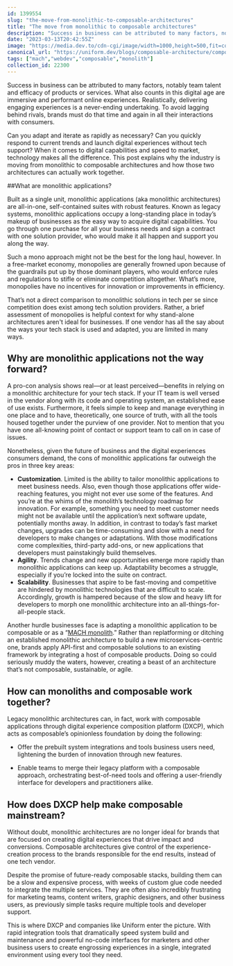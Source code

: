 ```yaml
---
id: 1399554
slug: "the-move-from-monolithic-to-composable-architectures"
title: "The move from monolithic to composable architectures"
description: "Success in business can be attributed to many factors, notably team talent and efficacy of products..."
date: "2023-03-13T20:42:55Z"
image: "https://media.dev.to/cdn-cgi/image/width=1000,height=500,fit=cover,gravity=auto,format=auto/https%3A%2F%2Fdev-to-uploads.s3.amazonaws.com%2Fuploads%2Farticles%2F56u97go8avwyexrr01nx.png"
canonical_url: "https://uniform.dev/blogs/composable-architecture/composable-architectures-are-the-future-of-the-digital-sphere"
tags: ["mach","webdev","composable","monolith"]
collection_id: 22300
---
```


Success in business can be attributed to many factors, notably team talent and efficacy of products or services. What also counts in this digital age are immersive and performant online experiences. Realistically, delivering engaging experiences is a never-ending undertaking. To avoid lagging behind rivals, brands must do that time and again in all their interactions with consumers. 

Can you adapt and iterate as rapidly as necessary? Can you quickly respond to current trends and launch digital experiences without tech support? When it comes to digital capabilities and speed to market, technology makes all the difference. This post explains why the industry is moving from monolithic to composable architectures and how those two architectures can actually work together. 

##What are monolithic applications?

Built as a single unit, monolithic applications (aka monolithic architectures) are all-in-one, self-contained suites with robust features. Known as legacy systems, monolithic applications occupy a long-standing place in today’s makeup of businesses as the easy way to acquire digital capabilities. You go through one purchase for all your business needs and sign a contract with one solution provider, who would make it all happen and support you along the way. 

Such a mono approach might not be the best for the long haul, however. In a free-market economy, monopolies are generally frowned upon because of the guardrails put up by those dominant players, who would enforce rules and regulations to stifle or eliminate competition altogether. What’s more, monopolies have no incentives for innovation or improvements in efficiency.

That’s not a direct comparison to monolithic solutions in tech per se since competition does exist among tech solution providers. Rather, a brief assessment of monopolies is helpful context for why stand-alone architectures aren't ideal for businesses. If one vendor has all the say about the ways your tech stack is used and adapted, you are limited in many ways.

## Why are monolithic applications not the way forward?

A pro-con analysis shows real—or at least perceived—benefits in relying on a monolithic architecture for your tech stack. If your IT team is well versed in the vendor along with its code and operating system, an established ease of use exists. Furthermore, it feels simple to keep and manage everything in one place and to have, theoretically, one source of truth, with all the tools housed together under the purview of one provider. Not to mention that you have one all-knowing point of contact or support team to call on in case of issues. 

Nonetheless, given the future of business and the digital experiences consumers demand, the cons of monolithic applications far outweigh the pros in three key areas:

- **Customization**. Limited is the ability to tailor monolithic applications to meet business needs. Also, even though those applications offer wide-reaching features, you might not ever use some of the features. And you’re at the whims of the monolith’s technology roadmap for innovation. For example, something you need to meet customer needs might not be available until the application’s next software update, potentially months away. In addition, in contrast to today’s fast market changes, upgrades can be time-consuming and slow with a need for developers to make changes or adaptations. With those modifications come complexities, third-party add-ons, or new applications that developers must painstakingly build themselves.
- **Agility**. Trends change and new opportunities emerge more rapidly than monolithic applications can keep up. Adaptability becomes a struggle, especially if you’re locked into the suite on contract.
- **Scalability**. Businesses that aspire to be fast-moving and competitive are hindered by monolithic technologies that are difficult to scale. Accordingly, growth is hampered because of the slow and heavy lift for developers to morph one monolithic architecture into an all-things-for-all-people stack.

Another hurdle businesses face is adapting a monolithic application to be composable or as a “[MACH monolith](https://dev.to/timbenniks/the-mach-monolith-2knd).” Rather than replatforming or ditching an established monolithic architecture to build a new microservices-centric one, brands apply API-first and composable solutions to an existing framework by integrating a host of composable products. Doing so could seriously muddy the waters, however, creating a beast of an architecture that’s not composable, sustainable, or agile.

## How can monoliths and composable work together?

Legacy monolithic architectures can, in fact, work with composable applications through digital experience composition platform (DXCP), which acts as composable’s opinionless foundation by doing the following:

- Offer the prebuilt system integrations and tools business users need, lightening the burden of innovation through new features.

- Enable teams to merge their legacy platform with a composable approach, orchestrating best-of-need tools and offering a user-friendly interface for developers and practitioners alike. 

## How does DXCP help make composable mainstream?
Without doubt, monolithic architectures are no longer ideal for brands that are focused on creating digital experiences that drive impact and conversions. Composable architectures give control of the experience-creation process to the brands responsible for the end results, instead of one tech vendor. 

Despite the promise of future-ready composable stacks, building them can be a slow and expensive process, with weeks of custom glue code needed to integrate the multiple services. They are often also incredibly frustrating for marketing teams, content writers, graphic designers, and other business users, as previously simple tasks require multiple tools and developer support.

This is where DXCP and companies like Uniform enter the picture. With rapid integration tools that dramatically speed system build and maintenance and powerful no-code interfaces for marketers and other business users to create engrossing experiences in a single, integrated environment using every tool they need.

